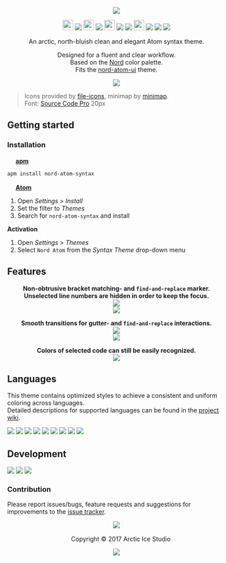 <p align="center"><img src="https://cdn.rawgit.com/arcticicestudio/nord-atom-syntax/develop/assets/nord-atom-syntax-banner.svg"/></p>

<p align="center"><img src="https://cdn.travis-ci.org/images/favicon-c566132d45ab1a9bcae64d8d90e4378a.svg" width=24 height=24/> <a href="https://travis-ci.org/arcticicestudio/nord-atom-syntax"><img src="https://img.shields.io/travis/arcticicestudio/nord-atom-syntax/develop.svg?style=flat-square"/></a> <img src="https://circleci.com/favicon.ico" width=24 height=24/> <a href="https://circleci.com/gh/arcticicestudio/nord-atom-syntax"><img src="https://img.shields.io/circleci/project/github/arcticicestudio/nord-atom-syntax/develop.svg?style=flat-square"/></a> <img src="https://assets-cdn.github.com/favicon.ico" width=24 height=24/> <a href="https://github.com/arcticicestudio/nord-atom-syntax/releases/latest"><img src="https://img.shields.io/github/release/arcticicestudio/nord-atom-syntax.svg?style=flat-square"/></a> <a href="https://github.com/arcticicestudio/nord/releases/tag/v0.2.0"><img src="https://img.shields.io/badge/Nord-v0.2.0-88C0D0.svg?style=flat-square"/></a> <img src="https://atom.io/favicon.ico" width=24 height=24/> <a href="https://github.com/atom/atom/releases/tag/v1.13.0"><img src="https://img.shields.io/badge/Atom->=v1.13.0-5FB57D.svg?style=flat-square"/></a> <a href="https://atom.io/themes/nord-atom-syntax"><img src="https://img.shields.io/apm/v/nord-atom-syntax.svg?style=flat-square"/></a> <a href="https://atom.io/themes/nord-atom-syntax"><img src="https://img.shields.io/apm/dm/nord-atom-syntax.svg?style=flat-square"/></a></p>

<p align="center">An arctic, north-bluish clean and elegant Atom syntax theme.</p>

<p align="center">Designed for a fluent and clear workflow.<br>
Based on the <a href="https://github.com/arcticicestudio/nord">Nord</a> color palette.<br>
Fits the <a href="https://atom.io/themes/nord-atom-ui">nord-atom-ui</a> theme.</p>


<p align="center"><img src="https://raw.githubusercontent.com/arcticicestudio/nord-atom-syntax/develop/assets/scrot-top.png"/><br><blockquote>Icons provided by <a href="https://atom.io/packages/file-icons">file-icons</a>, minimap by <a href="https://atom.io/packages/minimap">minimap</a>.<br>Font: <a href="https://adobe-fonts.github.io/source-code-pro">Source Code Pro</a> 20px</blockquote></p>

## Getting started
### Installation
**<img src="https://atom.io/favicon.ico" width=16 height=16/> [apm](https://github.com/atom/apm)**  
```shell
apm install nord-atom-syntax
```

**<img src="https://atom.io/favicon.ico" width=16 height=16/> [Atom](https://atom.io)**  
  1. Open *Settings* > *Install*
  2. Set the filter to *Themes*
  3. Search for `nord-atom-syntax` and install

**Activation**
  1. Open *Settings* > *Themes*
  2. Select `Nord Atom` from the *Syntax Theme* drop-down menu

## Features
<p align="center"><strong>Non-obtrusive bracket matching- and <code>find-and-replace</code> marker.<br>Unselected line numbers are hidden in order to keep the focus.</strong><br><img src="https://raw.githubusercontent.com/arcticicestudio/nord-atom-syntax/develop/assets/scrot-feature-bracketmarker.png"/><br><img src="https://raw.githubusercontent.com/arcticicestudio/nord-atom-syntax/develop/assets/scrot-feature-findandreplace.png"/></p>

<p align="center"><strong>Smooth transitions for gutter- and <code>find-and-replace</code> interactions.</strong><br><img src="https://raw.githubusercontent.com/arcticicestudio/nord-atom-syntax/develop/assets/scrcast-feature-findandreplace.gif"/><br><img src="https://raw.githubusercontent.com/arcticicestudio/nord-atom-syntax/develop/assets/scrcast-feature-smoothtransition.gif"/></p>

<p align="center"><strong>Colors of selected code can still be easily recognized.</strong><br><img src="https://raw.githubusercontent.com/arcticicestudio/nord-atom-syntax/develop/assets/scrcast-feature-selection.gif"/></p>

## Languages
This theme contains optimized styles to achieve a consistent and uniform coloring across languages.  
Detailed descriptions for supported languages can be found in the [project wiki](https://github.com/arcticicestudio/nord-atom-syntax/wiki/Optimized-Language-Styles).

![][scrot-lang-c]
![][scrot-lang-java]
![][scrot-lang-javascript]
![][scrot-lang-json]
![][scrot-lang-markdown]
![][scrot-lang-php]
![][scrot-lang-python]
![][scrot-lang-ruby]
![][scrot-lang-xml]

## Development
[![](https://img.shields.io/badge/Changelog-0.9.1-81A1C1.svg?style=flat-square)](https://github.com/arcticicestudio/nord-atom-syntax/blob/v0.9.1/CHANGELOG.md) [![](https://img.shields.io/badge/Workflow-gitflow--branching--model-81A1C1.svg?style=flat-square)](http://nvie.com/posts/a-successful-git-branching-model) [![](https://img.shields.io/badge/Versioning-ArcVer_0.8.0-81A1C1.svg?style=flat-square)](https://github.com/arcticicestudio/arcver)

### Contribution
Please report issues/bugs, feature requests and suggestions for improvements to the [issue tracker](https://github.com/arcticicestudio/nord-atom-syntax/issues).

<p align="center"><img src="https://cdn.rawgit.com/arcticicestudio/nord/develop/src/assets/banner-footer-mountains.svg" /></p>

<p align="center"> <img src="http://arcticicestudio.com/favicon.ico" width=16 height=16/> Copyright &copy; 2017 Arctic Ice Studio</p>

<p align="center"><a href="https://github.com/arcticicestudio/nord-atom-syntax/develop/LICENSE.md"><img src="https://img.shields.io/badge/License-MIT-5E81AC.svg?style=flat-square"/></a></p>

[scrot-lang-c]: https://raw.githubusercontent.com/arcticicestudio/nord-atom-syntax/develop/assets/scrot-lang-c.png
[scrot-lang-java]: https://raw.githubusercontent.com/arcticicestudio/nord-atom-syntax/develop/assets/scrot-lang-java.png
[scrot-lang-javascript]: https://raw.githubusercontent.com/arcticicestudio/nord-atom-syntax/develop/assets/scrot-lang-javascript.png
[scrot-lang-json]: https://raw.githubusercontent.com/arcticicestudio/nord-atom-syntax/develop/assets/scrot-lang-json.png
[scrot-lang-markdown]: https://raw.githubusercontent.com/arcticicestudio/nord-atom-syntax/develop/assets/scrot-lang-markdown.png
[scrot-lang-php]: https://raw.githubusercontent.com/arcticicestudio/nord-atom-syntax/develop/assets/scrot-lang-php.png
[scrot-lang-python]: https://raw.githubusercontent.com/arcticicestudio/nord-atom-syntax/develop/assets/scrot-lang-python.png
[scrot-lang-ruby]: https://raw.githubusercontent.com/arcticicestudio/nord-atom-syntax/develop/assets/scrot-lang-ruby.png
[scrot-lang-xml]: https://raw.githubusercontent.com/arcticicestudio/nord-atom-syntax/develop/assets/scrot-lang-xml.png
